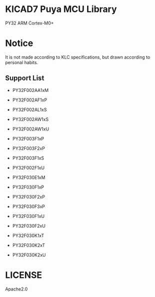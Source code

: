 # KICAD7 Puya MCU Library

PY32 ARM Cortex-M0+

# Notice

It is not made according to KLC specifications, but drawn according to personal habits.

## Support List

- PY32F002AA1xM
- PY32F002AF1xP
- PY32F002AL1xS
- PY32F002AW1xS
- PY32F002AW1xU



- PY32F003F1xP
- PY32F003F2xP
- PY32F003F1xS
- PY32F002F1xU



- PY32F030E1xM
- PY32F030F1xP
- PY32F030F2xP
- PY32F030F3xP
- PY32F030F1xU
- PY32F030F2xU
- PY32F030K1xT
- PY32F030K2xT
- PY32F030K2xU

# LICENSE

Apache2.0